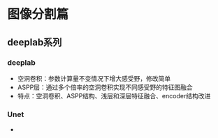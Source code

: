 # 图像分割篇

## deeplab系列

### deeplab
- 空洞卷积：参数计算量不变情况下增大感受野，修改简单
- ASPP层：通过多个倍率的空洞卷积实现不同感受野的特征图融合
- 特点：空洞卷积、ASPP结构、浅层和深层特征融合、encoder结构改进

### Unet
-  